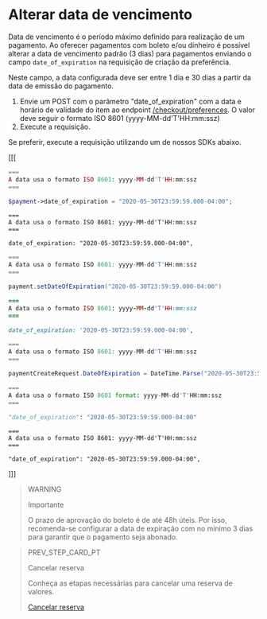 # Alterar data de vencimento

Data de vencimento é o período máximo definido para realização de um pagamento. Ao oferecer pagamentos com boleto e/ou dinheiro é possível alterar a data de vencimento padrão (3 dias) para pagamentos enviando o campo `date_of_expiration` na requisição de criação da preferência. 

Neste campo, a data configurada deve ser entre 1 dia e 30 dias a partir da data de emissão do pagamento.



1. Envie um POST com o parâmetro "date_of_expiration" com a data e horário de validade do item ao endpoint [/checkout/preferences](https://www.mercadopago.com.br/developers/pt/reference/preferences/_checkout_preferences/post). O valor deve seguir o formato ISO 8601 (yyyy-MM-dd'T'HH:mm:ssz)
2. Execute a requisição.

Se preferir, execute a requisição utilizando um de nossos SDKs abaixo.


[[[
```php
===
A data usa o formato ISO 8601: yyyy-MM-dd'T'HH:mm:ssz
===

$payment->date_of_expiration = "2020-05-30T23:59:59.000-04:00";
```
```node
===
A data usa o formato ISO 8601: yyyy-MM-dd'T'HH:mm:ssz
===

date_of_expiration: "2020-05-30T23:59:59.000-04:00",
```
```java
===
A data usa o formato ISO 8601: yyyy-MM-dd'T'HH:mm:ssz
===

payment.setDateOfExpiration("2020-05-30T23:59:59.000-04:00")
```
```ruby
===
A data usa o formato ISO 8601: yyyy-MM-dd'T'HH:mm:ssz
===

date_of_expiration: '2020-05-30T23:59:59.000-04:00',
```
```csharp
===
A data usa o formato ISO 8601: yyyy-MM-dd'T'HH:mm:ssz
===

paymentCreateRequest.DateOfExpiration = DateTime.Parse("2020-05-30T23:59:59.000-04:00");
```
```python
===
A data usa o formato ISO 8601 format: yyyy-MM-dd'T'HH:mm:ssz
===

"date_of_expiration": "2020-05-30T23:59:59.000-04:00"
```
```curl
===
A data usa o formato ISO 8601: yyyy-MM-dd'T'HH:mm:ssz
===

"date_of_expiration": "2020-05-30T23:59:59.000-04:00",
```
]]]


> WARNING
>
> Importante
>
> O prazo de aprovação do boleto é de até 48h úteis. Por isso, recomenda-se configurar a data de expiração com no mínimo 3 dias para garantir que o pagamento seja abonado.


> PREV_STEP_CARD_PT
>
> Cancelar reserva
>
> Conheça as etapas necessárias para cancelar uma reserva de valores.
>
> [Cancelar reserva](/developers/pt/docs/checkout-api/payment-management/cancel-reserve)